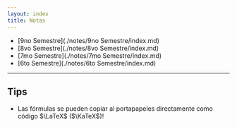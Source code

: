 ```yaml
---
layout: index
title: Notas
---
```


* [9no Semestre](./notes/9no Semestre/index.md)
* [8vo Semestre](./notes/8vo Semestre/index.md)
* [7mo Semestre](./notes/7mo Semestre/index.md)
* [6to Semestre](./notes/6to Semestre/index.md)

----------------------------------------------------------

## Tips
* Las fórmulas se pueden copiar al portapapeles directamente como código $\LaTeX$ ($\KaTeX$)!
